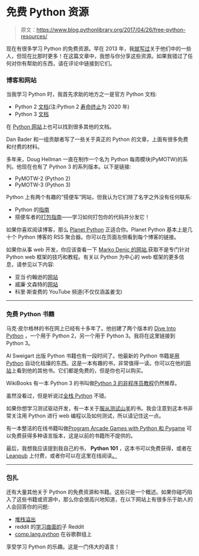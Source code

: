 # 免费 Python 资源

> 原文：<https://www.blog.pythonlibrary.org/2017/04/26/free-python-resources/>

现在有很多学习 Python 的免费资源。早在 2013 年，我[就写过](https://www.blog.pythonlibrary.org/2013/07/11/free-books-and-other-free-resources-about-python/)关于他们中的一些人，但现在比那时更多！在这篇文章中，我想与你分享这些资源。如果我错过了任何对你有帮助的东西，请在评论中链接到它们。

### 博客和网站

当我学习 Python 时，我首先求助的地方之一是官方 Python 文档:

*   Python 2 [文档](https://docs.python.org/2/)(注:Python 2 [寿命终止](http://legacy.python.org/dev/peps/pep-0373/)为 2020 年)
*   Python 3 [文档](http://docs.python.org/3/)

在 [Python 网站](https://www.python.org/doc/)上也可以找到很多其他的文档。

Dan Bader 和一组贡献者写了一些关于真正的 Python 的文章，上面有很多免费和付费的材料。

多年来，Doug Hellman 一直在制作一个名为 Python 每周模块(PyMOTW)的系列。他现在也有了 Python 3 的系列版本。以下是链接:

*   PyMOTW-2 (Python 2)
*   PyMOTW-3 (Python 3)

Python 上有两个有趣的“搭便车”网站，但我认为它们除了名字之外没有任何联系:

*   Python 的[指南](http://docs.python-guide.org/en/latest/)
*   搭便车者的[打包指南](https://the-hitchhikers-guide-to-packaging.readthedocs.io/en/latest/index.html)——学习如何打包你的代码并分发它！

如果你喜欢阅读博客，那么 [Planet Python](http://planetpython.org/) 正适合你。Planet Python 基本上是几十个 Python 博客的 RSS 聚合器。你可以在页面左侧看到每个博客的链接。

如果你从事 web 开发，你应该查看一下 [Marko Denic 的网站](https://markodenic.com/),获取不是专门针对 Python web 框架的技巧和教程。有关以 Python 为中心的 web 框架的更多信息，请参见以下内容:

*   亚当·约翰逊的[网站](https://adamj.eu/)
*   威廉·文森特的[网站](https://wsvincent.com/)
*   科里·斯查费的 YouTube 频道(不仅仅涵盖姜戈)

* * *

### 免费 Python 书籍

马克·皮尔格林的书在网上已经有十多年了。他创建了两个版本的 [Dive Into Python](http://www.diveintopython3.net/) ，一个用于 Python 2，另一个用于 Python 3。我将在这里链接到 Python 3。

Al Sweigart 出版 Python 书籍也有一段时间了。他最新的 Python 书籍是[用 Python](https://automatetheboringstuff.com/) 自动化枯燥的东西。这是一本有趣的书，非常值得一读。你可以在他的[网站](http://inventwithpython.com/)上看到他的其他书。它们都是免费的，但是你也可以购买。

WikiBooks 有一本 Python 3 的书叫做[Python 3 的非程序员教程](https://en.wikibooks.org/wiki/Non-Programmer%27s_Tutorial_for_Python_3)仍然推荐。

虽然没看过，但是听说过[全栈 Python](http://www.fullstackpython.com/) 不错。

如果你想学习测试驱动开发，有一本关于[服从测试山羊](http://www.obeythetestinggoat.com/pages/book.html)的书。我会注意到这本书非常关注用 Python 进行 web 编程以及如何测试，所以请记住这一点。

有一本整洁的在线书籍叫做[Program Arcade Games with Python 和 Pygame](http://programarcadegames.com/) 可以免费获得多种语言版本，这是以前的书籍所不提供的。

最后，我想我应该提到我自己的书， **Python 101** ，这本书可以免费获得，或者在 [Leanpub](https://leanpub.com/python_101) 上付费，或者你可以在这里在线阅读[。](https://python101.pythonlibrary.org/)

* * *

### 包扎

还有大量其他关于 Python 的免费资源和书籍。这些只是一个概述。如果你碰巧陷入了这些书籍或资源中，那么你会很高兴地知道，在以下网站上有很多乐于助人的人会回答你的问题:

*   [堆栈溢出](http://stackoverflow.com/questions/tagged/python)
*   reddit 的[学习曲面的](https://www.reddit.com/r/learnpython/)子 Reddit
*   [comp.lang.python](https://groups.google.com/forum/#!forum/comp.lang.python) 在谷歌群组上

享受学习 Python 的乐趣。这是一门伟大的语言！